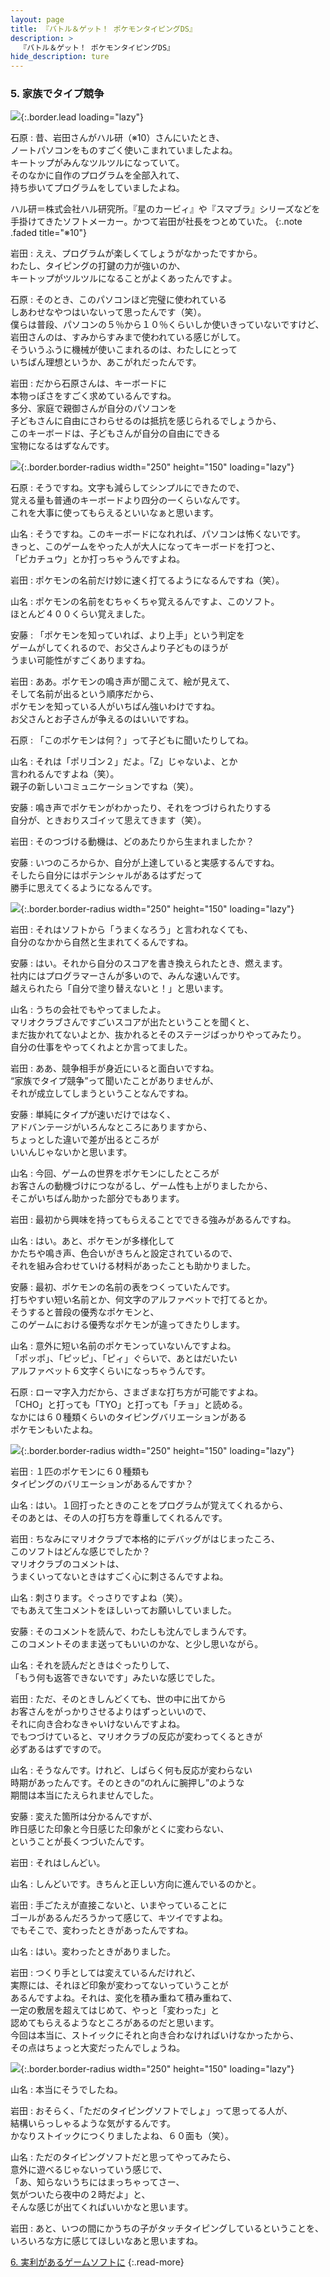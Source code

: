 ```yaml
---
layout: page
title: 『バトル＆ゲット！ ポケモンタイピングDS』
description: >
  『バトル＆ゲット！ ポケモンタイピングDS』
hide_description: ture
---
```


### 5. 家族でタイプ競争

![](/interviews/jp/nds/uzpj/vol2/img/mainvisual5.jpg){:.border.lead loading="lazy"}

石原
: 昔、岩田さんがハル研（※10）さんにいたとき、<br>ノートパソコンをものすごく使いこまれていましたよね。<br>キートップがみんなツルツルになっていて。<br>そのなかに自作のプログラムを全部入れて、<br>持ち歩いてプログラムをしていましたよね。


ハル研＝株式会社ハル研究所。『星のカービィ』や『スマブラ』シリーズなどを手掛けてきたソフトメーカー。かつて岩田が社長をつとめていた。
{:.note .faded title="※10"}

岩田
: ええ、プログラムが楽しくてしょうがなかったですから。<br>わたし、タイピングの打鍵の力が強いのか、<br>キートップがツルツルになることがよくあったんですよ。

石原
: そのとき、このパソコンほど完璧に使われている<br>しあわせなやつはいないって思ったんです（笑）。<br>僕らは普段、パソコンの５％から１０％くらいしか使いきっていないですけど、<br>岩田さんのは、すみからすみまで使われている感じがして。<br>そういうふうに機械が使いこまれるのは、わたしにとって<br>いちばん理想というか、あこがれだったんです。

岩田
: だから石原さんは、キーボードに<br>本物っぽさをすごく求めているんですね。<br>多分、家庭で親御さんが自分のパソコンを<br>子どもさんに自由にさわらせるのは抵抗を感じられるでしょうから、<br>このキーボードは、子どもさんが自分の自由にできる<br>宝物になるはずなんです。

![](/interviews/jp/nds/uzpj/vol2/img/photo14.jpg){:.border.border-radius width="250" height="150" loading="lazy"}

石原
: そうですね。文字も減らしてシンプルにできたので、<br>覚える量も普通のキーボードより四分の一くらいなんです。<br>これを大事に使ってもらえるといいなぁと思います。

山名
: そうですね。このキーボードになれれば、パソコンは怖くないです。<br>きっと、このゲームをやった人が大人になってキーボードを打つと、<br>「ピカチュウ」とか打っちゃうんですよね。

岩田
: ポケモンの名前だけ妙に速く打てるようになるんですね（笑）。

山名
: ポケモンの名前をむちゃくちゃ覚えるんですよ、このソフト。<br>ほとんど４００くらい覚えました。

安藤
: 「ポケモンを知っていれば、より上手」という判定を<br>ゲームがしてくれるので、お父さんより子どものほうが<br>うまい可能性がすごくありますね。

岩田
: ああ。ポケモンの鳴き声が聞こえて、絵が見えて、<br>そして名前が出るという順序だから、<br>ポケモンを知っている人がいちばん強いわけですね。<br>お父さんとお子さんが争えるのはいいですね。

石原
: 「このポケモンは何？」って子どもに聞いたりしてね。

山名
: それは「ポリゴン２」だよ。「Z」じゃないよ、とか<br>言われるんですよね（笑）。<br>親子の新しいコミュニケーションですね（笑）。

安藤
: 鳴き声でポケモンがわかったり、それをつづけられたりする<br>自分が、ときおりスゴイッて思えてきます（笑）。

岩田
: そのつづける動機は、どのあたりから生まれましたか？ 

安藤
: いつのころからか、自分が上達していると実感するんですね。<br>そしたら自分にはポテンシャルがあるはずだって<br>勝手に思えてくるようになるんです。

![](/interviews/jp/nds/uzpj/vol2/img/photo15.jpg){:.border.border-radius width="250" height="150" loading="lazy"}

岩田
: それはソフトから「うまくなろう」と言われなくても、<br>自分のなかから自然と生まれてくるんですね。

安藤
: はい。それから自分のスコアを書き換えられたとき、燃えます。<br>社内にはプログラマーさんが多いので、みんな速いんです。<br>越えられたら「自分で塗り替えないと！」と思います。

山名
: うちの会社でもやってましたよ。<br>マリオクラブさんですごいスコアが出たということを聞くと、<br>まだ抜かれてないよとか、抜かれるとそのステージばっかりやってみたり。<br>自分の仕事をやってくれよとか言ってました。

岩田
: ああ、競争相手が身近にいると面白いですね。<br>“家族でタイプ競争”って聞いたことがありませんが、<br>それが成立してしまうということなんですね。

安藤
: 単純にタイプが速いだけではなく、<br>アドバンテージがいろんなところにありますから、<br>ちょっとした違いで差が出るところが<br>いいんじゃないかと思います。

山名
: 今回、ゲームの世界をポケモンにしたところが<br>お客さんの動機づけにつながるし、ゲーム性も上がりましたから、<br>そこがいちばん助かった部分でもあります。

岩田
: 最初から興味を持ってもらえることでできる強みがあるんですね。

山名
: はい。あと、ポケモンが多様化して<br>かたちや鳴き声、色合いがきちんと設定されているので、<br>それを組み合わせていける材料があったことも助かりました。

安藤
: 最初、ポケモンの名前の表をつくっていたんです。<br>打ちやすい短い名前とか、何文字のアルファベットで打てるとか。<br>そうすると普段の優秀なポケモンと、<br>このゲームにおける優秀なポケモンが違ってきたりします。

山名
: 意外に短い名前のポケモンっていないんですよね。<br>「ポッポ」、「ピッピ」、「ピィ」ぐらいで、あとはだいたい<br>アルファベット６文字くらいになっちゃうんです。

石原
: ローマ字入力だから、さまざまな打ち方が可能ですよね。<br>「CHO」と打っても「TYO」と打っても「チョ」と読める。<br>なかには６０種類くらいのタイピングバリエーションがある<br>ポケモンもいたよね。

![](/interviews/jp/nds/uzpj/vol2/img/photo16.jpg){:.border.border-radius width="250" height="150" loading="lazy"}

岩田
: １匹のポケモンに６０種類も<br>タイピングのバリエーションがあるんですか？

山名
: はい。１回打ったときのことをプログラムが覚えてくれるから、<br>そのあとは、その人の打ち方を尊重してくれるんです。

岩田
: ちなみにマリオクラブで本格的にデバッグがはじまったころ、<br>このソフトはどんな感じでしたか？ <br>マリオクラブのコメントは、<br>うまくいってないときはすごく心に刺さるんですよね。

山名
: 刺さります。ぐっさりですよね（笑）。<br>でもあえて生コメントをほしいってお願いしていました。

安藤
: そのコメントを読んで、わたしも沈んでしまうんです。<br>このコメントそのまま送ってもいいのかな、と少し思いながら。

山名
: それを読んだときはぐったりして、<br>「もう何も返答できないです」みたいな感じでした。

岩田
: ただ、そのときしんどくても、世の中に出てから<br>お客さんをがっかりさせるよりはずっといいので、<br>それに向き合わなきゃいけないんですよね。<br>でもつづけていると、マリオクラブの反応が変わってくるときが<br>必ずあるはずですので。

山名
: そうなんです。けれど、しばらく何も反応が変わらない<br>時期があったんです。そのときの“のれんに腕押し”のような<br>期間は本当にたえられませんでした。

安藤
: 変えた箇所は分かるんですが、<br>昨日感じた印象と今日感じた印象がとくに変わらない、<br>ということが長くつづいたんです。

岩田
: それはしんどい。

山名
: しんどいです。きちんと正しい方向に進んでいるのかと。

岩田
: 手ごたえが直接こないと、いまやっていることに<br>ゴールがあるんだろうかって感じて、キツイですよね。<br>でもそこで、変わったときがあったんですね。

山名
: はい。変わったときがありました。

岩田
: つくり手としては変えているんだけれど、<br>実際には、それほど印象が変わってないっていうことが<br>あるんですよね。それは、変化を積み重ねて積み重ねて、<br>一定の敷居を超えてはじめて、やっと「変わった」と<br>認めてもらえるようなところがあるのだと思います。<br>今回は本当に、ストイックにそれと向き合わなければいけなかったから、<br>その点はちょっと大変だったんでしょうね。

![](/interviews/jp/nds/uzpj/vol2/img/photo17.jpg){:.border.border-radius width="250" height="150" loading="lazy"}

山名
: 本当にそうでしたね。

岩田
: おそらく、「ただのタイピングソフトでしょ」って思ってる人が、<br>結構いらっしゃるような気がするんです。<br>かなりストイックにつくりましたよね、６０面も（笑）。

山名
: ただのタイピングソフトだと思ってやってみたら、<br>意外に遊べるじゃないっていう感じで、<br>「あ、知らないうちにはまっちゃってさー、<br>気がついたら夜中の２時だよ」と、<br>そんな感じが出てくればいいかなと思います。

岩田
: あと、いつの間にかうちの子がタッチタイピングしているということを、<br>いろいろな方に感じてほしいなあと思いますね。


[6. 実利があるゲームソフトに](6.md)
{:.read-more}

